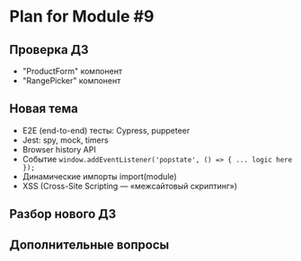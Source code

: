# Plan for Module #9

## Проверка ДЗ

* "ProductForm" компонент
* "RangePicker" компонент

## Новая тема 

* E2E (end-to-end) тесты: Cypress, puppeteer
* Jest: spy, mock, timers
* Browser history API
* Событие `window.addEventListener('popstate', () => { ... logic here });`
* Динамические импорты import(module)
* XSS (Cross-Site Scripting — «межсайтовый скриптинг») 

## Разбор нового ДЗ

## Дополнительные вопросы
